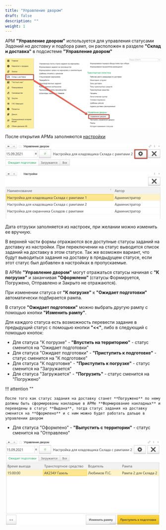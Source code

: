 ```yaml
---
title: "Управление двором"
draft: false
description: ""
weight: 1
---
```


АРМ **"Управление двором"** используется для управления статусами *Заданий на доставку* и подбора рамп, он расположен в разделе **"Склад и доставка"** в подсистеме **"Управление двором"**

[![1][1]][1]

После открытия АРМа заполняются [настройки](http://konstanta-it.github.io/erp4food/YardManagement/YardManagementSettings/)

[![2][2]][2]

[![3][3]][3]

Дата отгрузки заполняется из настроек, при желании можно изменить ее вручную.

В верхней части формы отражаются все доступные статусы заданий на доставку из настройки. При переключении на статус выводится список заданий на доставку в этом статусе. Так же возможен вариант, что будут выводиться задания на доставку в предыдущем статусе, если этот статус был добавлен в настройках в пропускаемые.

В АРМе **"Управление двором"** могут отражаться статусы начиная с **"К погрузке"** и заканчивая **"Оформлено"** (статусы Формируется, Погружено, Отправлено и Закрыто не отражаются).

При изменении статуса от **"К погрузке"** к **"Ожидает подготовки"** автоматически подбирается рампа.

В статусе **"Ожидает подготовки"** можно выбрать другую рампу с помощью кнопки **"Изменить рампу"**.

Для каждого статуса есть возможность перевести задание в предыдущий статус с помощью кнопки **"<<"**, либо в следующий с помощью кнопок:

- Для статуса "К погрузке" - **"Впустить на территорию"** - статус сменится на "Ожидает подготовки"
- Для статуса "Ожидает подготовки" - **"Приступить к подготовке"** - статус сменится на "К подготовке"
- Для статуса "К подготовке" - **"Приступить к погрузке"** - статус сменится на "Загружается"
- Для статуса "Загружается" - **"Погрузить"** - статус сменится на "Погружено"

!!! attention ""

    После того как статус задания на доставку станет **Погружено** по нему должны быть сформированы накладные в АРМе **Формирование накладных** и переведены в статус **Выдана**, тогда статус задания на доставку сменится на **Оформлено** и с ним можно будет работать дальше в управлении двором

- Для статуса "Оформлено" - **"Выпустить с территории"** - статус сменится на "Отправлено"

[![4][4]][4]

[1]: 1.png
[2]: 2.png
[3]: 3.png
[4]: 4.png
